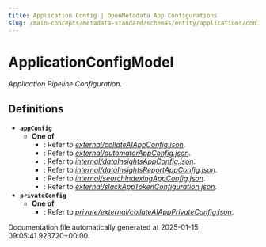 ```yaml
---
title: Application Config | OpenMetadata App Configurations
slug: /main-concepts/metadata-standard/schemas/entity/applications/configuration/applicationconfig
---
```


# ApplicationConfigModel

*Application Pipeline Configuration.*

## Definitions

- **`appConfig`**
  - **One of**
    - : Refer to *[external/collateAIAppConfig.json](#ternal/collateAIAppConfig.json)*.
    - : Refer to *[external/automatorAppConfig.json](#ternal/automatorAppConfig.json)*.
    - : Refer to *[internal/dataInsightsAppConfig.json](#ternal/dataInsightsAppConfig.json)*.
    - : Refer to *[internal/dataInsightsReportAppConfig.json](#ternal/dataInsightsReportAppConfig.json)*.
    - : Refer to *[internal/searchIndexingAppConfig.json](#ternal/searchIndexingAppConfig.json)*.
    - : Refer to *[external/slackAppTokenConfiguration.json](#ternal/slackAppTokenConfiguration.json)*.
- **`privateConfig`**
  - **One of**
    - : Refer to *[private/external/collateAIAppPrivateConfig.json](#ivate/external/collateAIAppPrivateConfig.json)*.


Documentation file automatically generated at 2025-01-15 09:05:41.923720+00:00.
